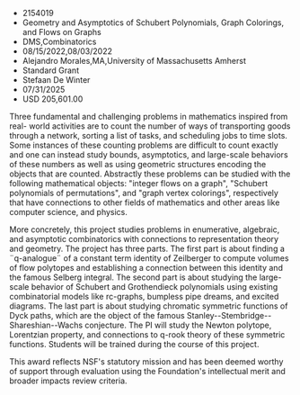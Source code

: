 
* 2154019
* Geometry and Asymptotics of Schubert Polynomials, Graph Colorings, and Flows on Graphs
* DMS,Combinatorics
* 08/15/2022,08/03/2022
* Alejandro Morales,MA,University of Massachusetts Amherst
* Standard Grant
* Stefaan De Winter
* 07/31/2025
* USD 205,601.00

Three fundamental and challenging problems in mathematics inspired from real-
world activities are to count the number of ways of transporting goods through a
network, sorting a list of tasks, and scheduling jobs to time slots. Some
instances of these counting problems are difficult to count exactly and one can
instead study bounds, asymptotics, and large-scale behaviors of these numbers as
well as using geometric structures encoding the objects that are counted.
Abstractly these problems can be studied with the following mathematical
objects: "integer flows on a graph", "Schubert polynomials of permutations", and
"graph vertex colorings", respectively that have connections to other fields of
mathematics and other areas like computer science, and physics.

More concretely, this project studies problems in enumerative, algebraic, and
asymptotic combinatorics with connections to representation theory and geometry.
The project has three parts. The first part is about finding a ¨q-analogue¨ of a
constant term identity of Zeilberger to compute volumes of flow polytopes and
establishing a connection between this identity and the famous Selberg integral.
The second part is about studying the large-scale behavior of Schubert and
Grothendieck polynomials using existing combinatorial models like rc-graphs,
bumpless pipe dreams, and excited diagrams. The last part is about studying
chromatic symmetric functions of Dyck paths, which are the object of the famous
Stanley--Stembridge--Shareshian--Wachs conjecture. The PI will study the Newton
polytope, Lorentzian property, and connections to q-rook theory of these
symmetric functions. Students will be trained during the course of this project.

This award reflects NSF's statutory mission and has been deemed worthy of
support through evaluation using the Foundation's intellectual merit and broader
impacts review criteria.
